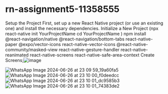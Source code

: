 # rn-assignment5-11358555
Setup the Project
First, set up a new React Native project (or use an existing one) and install the necessary dependencies.
 Initialize a New Project 
 (npx react-native init YourProjectName
cd YourProjectName
)
npm install @react-navigation/native @react-navigation/bottom-tabs react-native-paper @expo/vector-icons react-native-vector-icons @react-native-community/masked-view react-native-gesture-handler react-native-reanimated react-native-screens react-native-safe-area-context
 Create Screens;![image](https://github.com/darren11358555/rn-assignment5-11358555/assets/152318064/55d6c691-083c-404b-8f44-4fd0aee430b1)
 
![WhatsApp Image 2024-06-26 at 23 09 59_19a60fa5](https://github.com/darren11358555/rn-assignment5-11358555/assets/152318064/6169c5b0-1580-4d23-9768-638e61d2267f)
![WhatsApp Image 2024-06-26 at 23 10 00_f0deedcc](https://github.com/darren11358555/rn-assignment5-11358555/assets/152318064/0977b2b1-d7c2-47ef-a2f6-479495225c37)
![WhatsApp Image 2024-06-26 at 23 10 01_dc9585b3](https://github.com/darren11358555/rn-assignment5-11358555/assets/152318064/0145bbfe-4295-4e03-a25e-133912d18a0f)
![WhatsApp Image 2024-06-26 at 23 10 01_74383de2](https://github.com/darren11358555/rn-assignment5-11358555/assets/152318064/fbc9c684-864d-4ced-b815-106f307c74ba)
